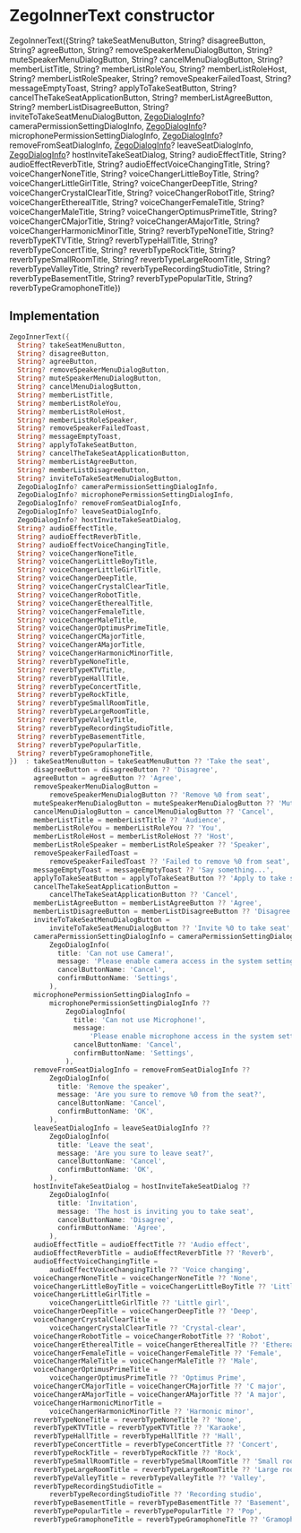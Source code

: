 


# ZegoInnerText constructor







ZegoInnerText({String? takeSeatMenuButton, String? disagreeButton, String? agreeButton, String? removeSpeakerMenuDialogButton, String? muteSpeakerMenuDialogButton, String? cancelMenuDialogButton, String? memberListTitle, String? memberListRoleYou, String? memberListRoleHost, String? memberListRoleSpeaker, String? removeSpeakerFailedToast, String? messageEmptyToast, String? applyToTakeSeatButton, String? cancelTheTakeSeatApplicationButton, String? memberListAgreeButton, String? memberListDisagreeButton, String? inviteToTakeSeatMenuDialogButton, [ZegoDialogInfo](../../zego_uikit_prebuilt_live_audio_room/ZegoDialogInfo-class.md)? cameraPermissionSettingDialogInfo, [ZegoDialogInfo](../../zego_uikit_prebuilt_live_audio_room/ZegoDialogInfo-class.md)? microphonePermissionSettingDialogInfo, [ZegoDialogInfo](../../zego_uikit_prebuilt_live_audio_room/ZegoDialogInfo-class.md)? removeFromSeatDialogInfo, [ZegoDialogInfo](../../zego_uikit_prebuilt_live_audio_room/ZegoDialogInfo-class.md)? leaveSeatDialogInfo, [ZegoDialogInfo](../../zego_uikit_prebuilt_live_audio_room/ZegoDialogInfo-class.md)? hostInviteTakeSeatDialog, String? audioEffectTitle, String? audioEffectReverbTitle, String? audioEffectVoiceChangingTitle, String? voiceChangerNoneTitle, String? voiceChangerLittleBoyTitle, String? voiceChangerLittleGirlTitle, String? voiceChangerDeepTitle, String? voiceChangerCrystalClearTitle, String? voiceChangerRobotTitle, String? voiceChangerEtherealTitle, String? voiceChangerFemaleTitle, String? voiceChangerMaleTitle, String? voiceChangerOptimusPrimeTitle, String? voiceChangerCMajorTitle, String? voiceChangerAMajorTitle, String? voiceChangerHarmonicMinorTitle, String? reverbTypeNoneTitle, String? reverbTypeKTVTitle, String? reverbTypeHallTitle, String? reverbTypeConcertTitle, String? reverbTypeRockTitle, String? reverbTypeSmallRoomTitle, String? reverbTypeLargeRoomTitle, String? reverbTypeValleyTitle, String? reverbTypeRecordingStudioTitle, String? reverbTypeBasementTitle, String? reverbTypePopularTitle, String? reverbTypeGramophoneTitle})





## Implementation

```dart
ZegoInnerText({
  String? takeSeatMenuButton,
  String? disagreeButton,
  String? agreeButton,
  String? removeSpeakerMenuDialogButton,
  String? muteSpeakerMenuDialogButton,
  String? cancelMenuDialogButton,
  String? memberListTitle,
  String? memberListRoleYou,
  String? memberListRoleHost,
  String? memberListRoleSpeaker,
  String? removeSpeakerFailedToast,
  String? messageEmptyToast,
  String? applyToTakeSeatButton,
  String? cancelTheTakeSeatApplicationButton,
  String? memberListAgreeButton,
  String? memberListDisagreeButton,
  String? inviteToTakeSeatMenuDialogButton,
  ZegoDialogInfo? cameraPermissionSettingDialogInfo,
  ZegoDialogInfo? microphonePermissionSettingDialogInfo,
  ZegoDialogInfo? removeFromSeatDialogInfo,
  ZegoDialogInfo? leaveSeatDialogInfo,
  ZegoDialogInfo? hostInviteTakeSeatDialog,
  String? audioEffectTitle,
  String? audioEffectReverbTitle,
  String? audioEffectVoiceChangingTitle,
  String? voiceChangerNoneTitle,
  String? voiceChangerLittleBoyTitle,
  String? voiceChangerLittleGirlTitle,
  String? voiceChangerDeepTitle,
  String? voiceChangerCrystalClearTitle,
  String? voiceChangerRobotTitle,
  String? voiceChangerEtherealTitle,
  String? voiceChangerFemaleTitle,
  String? voiceChangerMaleTitle,
  String? voiceChangerOptimusPrimeTitle,
  String? voiceChangerCMajorTitle,
  String? voiceChangerAMajorTitle,
  String? voiceChangerHarmonicMinorTitle,
  String? reverbTypeNoneTitle,
  String? reverbTypeKTVTitle,
  String? reverbTypeHallTitle,
  String? reverbTypeConcertTitle,
  String? reverbTypeRockTitle,
  String? reverbTypeSmallRoomTitle,
  String? reverbTypeLargeRoomTitle,
  String? reverbTypeValleyTitle,
  String? reverbTypeRecordingStudioTitle,
  String? reverbTypeBasementTitle,
  String? reverbTypePopularTitle,
  String? reverbTypeGramophoneTitle,
})  : takeSeatMenuButton = takeSeatMenuButton ?? 'Take the seat',
      disagreeButton = disagreeButton ?? 'Disagree',
      agreeButton = agreeButton ?? 'Agree',
      removeSpeakerMenuDialogButton =
          removeSpeakerMenuDialogButton ?? 'Remove %0 from seat',
      muteSpeakerMenuDialogButton = muteSpeakerMenuDialogButton ?? 'Mute %0',
      cancelMenuDialogButton = cancelMenuDialogButton ?? 'Cancel',
      memberListTitle = memberListTitle ?? 'Audience',
      memberListRoleYou = memberListRoleYou ?? 'You',
      memberListRoleHost = memberListRoleHost ?? 'Host',
      memberListRoleSpeaker = memberListRoleSpeaker ?? 'Speaker',
      removeSpeakerFailedToast =
          removeSpeakerFailedToast ?? 'Failed to remove %0 from seat',
      messageEmptyToast = messageEmptyToast ?? 'Say something...',
      applyToTakeSeatButton = applyToTakeSeatButton ?? 'Apply to take seat',
      cancelTheTakeSeatApplicationButton =
          cancelTheTakeSeatApplicationButton ?? 'Cancel',
      memberListAgreeButton = memberListAgreeButton ?? 'Agree',
      memberListDisagreeButton = memberListDisagreeButton ?? 'Disagree',
      inviteToTakeSeatMenuDialogButton =
          inviteToTakeSeatMenuDialogButton ?? 'Invite %0 to take seat',
      cameraPermissionSettingDialogInfo = cameraPermissionSettingDialogInfo ??
          ZegoDialogInfo(
            title: 'Can not use Camera!',
            message: 'Please enable camera access in the system settings!',
            cancelButtonName: 'Cancel',
            confirmButtonName: 'Settings',
          ),
      microphonePermissionSettingDialogInfo =
          microphonePermissionSettingDialogInfo ??
              ZegoDialogInfo(
                title: 'Can not use Microphone!',
                message:
                    'Please enable microphone access in the system settings!',
                cancelButtonName: 'Cancel',
                confirmButtonName: 'Settings',
              ),
      removeFromSeatDialogInfo = removeFromSeatDialogInfo ??
          ZegoDialogInfo(
            title: 'Remove the speaker',
            message: 'Are you sure to remove %0 from the seat?',
            cancelButtonName: 'Cancel',
            confirmButtonName: 'OK',
          ),
      leaveSeatDialogInfo = leaveSeatDialogInfo ??
          ZegoDialogInfo(
            title: 'Leave the seat',
            message: 'Are you sure to leave seat?',
            cancelButtonName: 'Cancel',
            confirmButtonName: 'OK',
          ),
      hostInviteTakeSeatDialog = hostInviteTakeSeatDialog ??
          ZegoDialogInfo(
            title: 'Invitation',
            message: 'The host is inviting you to take seat',
            cancelButtonName: 'Disagree',
            confirmButtonName: 'Agree',
          ),
      audioEffectTitle = audioEffectTitle ?? 'Audio effect',
      audioEffectReverbTitle = audioEffectReverbTitle ?? 'Reverb',
      audioEffectVoiceChangingTitle =
          audioEffectVoiceChangingTitle ?? 'Voice changing',
      voiceChangerNoneTitle = voiceChangerNoneTitle ?? 'None',
      voiceChangerLittleBoyTitle = voiceChangerLittleBoyTitle ?? 'Little boy',
      voiceChangerLittleGirlTitle =
          voiceChangerLittleGirlTitle ?? 'Little girl',
      voiceChangerDeepTitle = voiceChangerDeepTitle ?? 'Deep',
      voiceChangerCrystalClearTitle =
          voiceChangerCrystalClearTitle ?? 'Crystal-clear',
      voiceChangerRobotTitle = voiceChangerRobotTitle ?? 'Robot',
      voiceChangerEtherealTitle = voiceChangerEtherealTitle ?? 'Ethereal',
      voiceChangerFemaleTitle = voiceChangerFemaleTitle ?? 'Female',
      voiceChangerMaleTitle = voiceChangerMaleTitle ?? 'Male',
      voiceChangerOptimusPrimeTitle =
          voiceChangerOptimusPrimeTitle ?? 'Optimus Prime',
      voiceChangerCMajorTitle = voiceChangerCMajorTitle ?? 'C major',
      voiceChangerAMajorTitle = voiceChangerAMajorTitle ?? 'A major',
      voiceChangerHarmonicMinorTitle =
          voiceChangerHarmonicMinorTitle ?? 'Harmonic minor',
      reverbTypeNoneTitle = reverbTypeNoneTitle ?? 'None',
      reverbTypeKTVTitle = reverbTypeKTVTitle ?? 'Karaoke',
      reverbTypeHallTitle = reverbTypeHallTitle ?? 'Hall',
      reverbTypeConcertTitle = reverbTypeConcertTitle ?? 'Concert',
      reverbTypeRockTitle = reverbTypeRockTitle ?? 'Rock',
      reverbTypeSmallRoomTitle = reverbTypeSmallRoomTitle ?? 'Small room',
      reverbTypeLargeRoomTitle = reverbTypeLargeRoomTitle ?? 'Large room',
      reverbTypeValleyTitle = reverbTypeValleyTitle ?? 'Valley',
      reverbTypeRecordingStudioTitle =
          reverbTypeRecordingStudioTitle ?? 'Recording studio',
      reverbTypeBasementTitle = reverbTypeBasementTitle ?? 'Basement',
      reverbTypePopularTitle = reverbTypePopularTitle ?? 'Pop',
      reverbTypeGramophoneTitle = reverbTypeGramophoneTitle ?? 'Gramophone';
```







